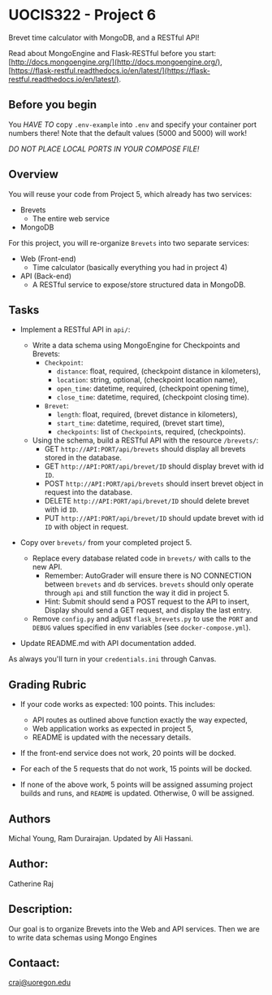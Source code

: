 # UOCIS322 - Project 6 #
Brevet time calculator with MongoDB, and a RESTful API!

Read about MongoEngine and Flask-RESTful before you start: [http://docs.mongoengine.org/](http://docs.mongoengine.org/), [https://flask-restful.readthedocs.io/en/latest/](https://flask-restful.readthedocs.io/en/latest/).

## Before you begin
You *HAVE TO* copy `.env-example` into `.env` and specify your container port numbers there!
Note that the default values (5000 and 5000) will work!

*DO NOT PLACE LOCAL PORTS IN YOUR COMPOSE FILE!*

## Overview

You will reuse your code from Project 5, which already has two services:

* Brevets
	* The entire web service
* MongoDB

For this project, you will re-organize `Brevets` into two separate services:

* Web (Front-end)
	* Time calculator (basically everything you had in project 4)
* API (Back-end)
	* A RESTful service to expose/store structured data in MongoDB.

## Tasks

* Implement a RESTful API in `api/`:
	* Write a data schema using MongoEngine for Checkpoints and Brevets:
		* `Checkpoint`:
			* `distance`: float, required, (checkpoint distance in kilometers), 
			* `location`: string, optional, (checkpoint location name), 
			* `open_time`: datetime, required, (checkpoint opening time), 
			* `close_time`: datetime, required, (checkpoint closing time).
		* `Brevet`:
			* `length`: float, required, (brevet distance in kilometers),
			* `start_time`: datetime, required, (brevet start time),
			* `checkpoints`: list of `Checkpoint`s, required, (checkpoints).
	* Using the schema, build a RESTful API with the resource `/brevets/`:
		* GET `http://API:PORT/api/brevets` should display all brevets stored in the database.
		* GET `http://API:PORT/api/brevet/ID` should display brevet with id `ID`.
		* POST `http://API:PORT/api/brevets` should insert brevet object in request into the database.
		* DELETE `http://API:PORT/api/brevet/ID` should delete brevet with id `ID`.
		* PUT `http://API:PORT/api/brevet/ID` should update brevet with id `ID` with object in request.

* Copy over `brevets/` from your completed project 5.
	* Replace every database related code in `brevets/` with calls to the new API.
		* Remember: AutoGrader will ensure there is NO CONNECTION between `brevets` and `db` services. `brevets` should only operate through `api` and still function the way it did in project 5.
		* Hint: Submit should send a POST request to the API to insert, Display should send a GET request, and display the last entry.
	* Remove `config.py` and adjust `flask_brevets.py` to use the `PORT` and `DEBUG` values specified in env variables (see `docker-compose.yml`).

* Update README.md with API documentation added.

As always you'll turn in your `credentials.ini` through Canvas.

## Grading Rubric

* If your code works as expected: 100 points. This includes:
    * API routes as outlined above function exactly the way expected,
    * Web application works as expected in project 5,
    * README is updated with the necessary details.

* If the front-end service does not work, 20 points will be docked.

* For each of the 5 requests that do not work, 15 points will be docked.

* If none of the above work, 5 points will be assigned assuming project builds and runs, and `README` is updated. Otherwise, 0 will be assigned.

## Authors

Michal Young, Ram Durairajan. Updated by Ali Hassani.

## Author:
Catherine Raj

## Description:
Our goal is to organize Brevets into the Web and API services. Then we are to write data schemas using Mongo Engines

## Contaact:
craj@uoregon.edu


